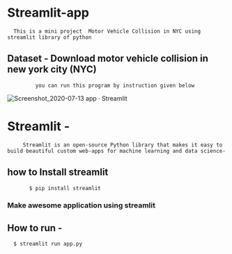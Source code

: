# Streamlit-app
      This is a mini project  Motor Vehicle Collision in NYC using streamlit library of python 
      
      
 ## Dataset - Download  motor vehicle collision in new york city (NYC)
             you can run this program by instruction given below 
      
![Screenshot_2020-07-13 app · Streamlit](https://user-images.githubusercontent.com/36238748/87309331-13d93b00-c53a-11ea-97b9-af0c7071ef32.png)

      
      
      
      
      
      
      
      
  # Streamlit - 
         Streamlit is an open-source Python library that makes it easy to build beautiful custom web-apps for machine learning and data science-
         
   ## how to Install streamlit 
          
           $ pip install streamlit
           
   ### Make awesome application using streamlit 
   ## How to run -
      
      $ streamlit run app.py
     
